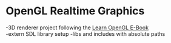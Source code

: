 # OpenGL Realtime Graphics
-3D renderer project following the [Learn OpenGL E-Book](https://learnopengl.com/) </br>
-extern SDL library setup
-libs and includes with absolute paths
